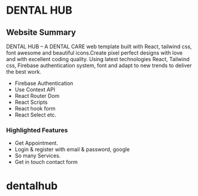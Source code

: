 # DENTAL HUB


## Website Summary

 DENTAL HUB – A DENTAL CARE web template built with React, tailwind css, font awesome and beautiful icons.Create pixel perfect designs with love and with excellent coding quality.
Using latest technologies React, Tailwind css, Firebase authentication system, font and adapt to new trends to deliver the best work.

- Firebase Authentication
- Use Context API
- React Router Dom
- React Scripts
- React hook form
- React Select etc.

### Highlighted Features

- Get Appointment.
- Login & register with email & password,  google
- So many Services.
- Get in touch contact form


# dentalhub
